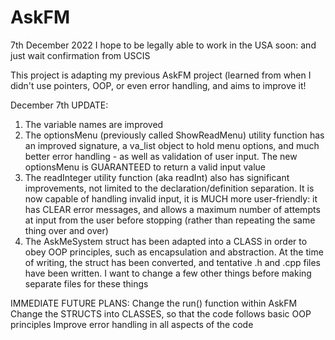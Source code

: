 # AskFM
7th December 2022
I hope to be legally able to work in the USA soon: and just wait confirmation from USCIS

This project is adapting my previous AskFM project (learned from when I didn't use pointers, OOP, or even error handling, and aims to improve it!

December 7th UPDATE:
1)  The variable names are improved
2)  The optionsMenu (previously called ShowReadMenu) utility function has an improved signature, a va_list object to hold menu options, and much better error handling - as well as validation of user input.  The new optionsMenu is GUARANTEED to return a valid input value
3)  The readInteger utility function (aka readInt) also has significant improvements, not limited to the declaration/definition separation.  It is now capable of handling invalid input, it is MUCH more user-friendly: it has CLEAR error messages, and allows a maximum number of attempts at input from the user before stopping (rather than repeating the same thing over and over)
4)  The AskMeSystem struct has been adapted into a CLASS in order to obey OOP principles, such as encapsulation and abstraction.  At the time of writing, the struct has been converted, and tentative .h and .cpp files have been written.  I want to change a few other things before making separate files for these things 

IMMEDIATE FUTURE PLANS:
Change the run() function within AskFM
Change the STRUCTS into CLASSES, so that the code follows basic OOP principles
Improve error handling in all aspects of the code
